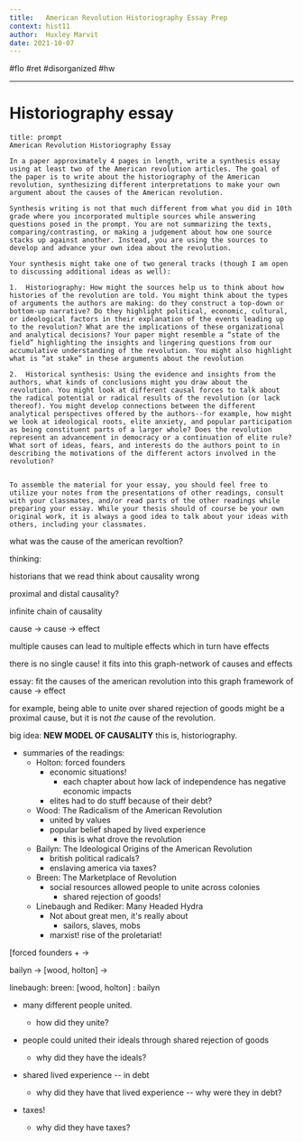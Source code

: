 ```yaml
---
title:   American Revolution Historiography Essay Prep
context: hist11
author:  Huxley Marvit
date: 2021-10-07
---
```


#flo #ret  #disorganized  #hw 

***
 
 # Historiography essay 


```ad-abstract
title: prompt
American Revolution Historiography Essay

In a paper approximately 4 pages in length, write a synthesis essay using at least two of the American revolution articles. The goal of the paper is to write about the historiography of the American revolution, synthesizing different interpretations to make your own argument about the causes of the American revolution. 

Synthesis writing is not that much different from what you did in 10th grade where you incorporated multiple sources while answering questions posed in the prompt. You are not summarizing the texts, comparing/contrasting, or making a judgement about how one source stacks up against another. Instead, you are using the sources to develop and advance your own idea about the revolution. 

Your synthesis might take one of two general tracks (though I am open to discussing additional ideas as well):

1.  Historiography: How might the sources help us to think about how histories of the revolution are told. You might think about the types of arguments the authors are making: do they construct a top-down or bottom-up narrative? Do they highlight political, economic, cultural, or ideological factors in their explanation of the events leading up to the revolution? What are the implications of these organizational and analytical decisions? Your paper might resemble a “state of the field” highlighting the insights and lingering questions from our accumulative understanding of the revolution. You might also highlight what is “at stake” in these arguments about the revolution
    
2.  Historical synthesis: Using the evidence and insights from the authors, what kinds of conclusions might you draw about the revolution. You might look at different causal forces to talk about the radical potential or radical results of the revolution (or lack thereof). You might develop connections between the different analytical perspectives offered by the authors--for example, how might we look at ideological roots, elite anxiety, and popular participation as being constituent parts of a larger whole? Does the revolution represent an advancement in democracy or a continuation of elite rule? What sort of ideas, fears, and interests do the authors point to in describing the motivations of the different actors involved in the revolution?
    

To assemble the material for your essay, you should feel free to utilize your notes from the presentations of other readings, consult with your classmates, and/or read parts of the other readings while preparing your essay. While your thesis should of course be your own original work, it is always a good idea to talk about your ideas with others, including your classmates.
```




what was the cause of the american revoltion?

thinking:

historians that we read think about causality wrong

proximal and distal causality?

infinite chain of causality


cause -> cause -> effect

multiple causes can lead to multiple effects which in turn have effects

there is no single cause! it fits into this graph-network of causes and effects

essay: fit the causes of the american revolution into this graph framework of cause -> effect
 
for example, being able to unite over shared rejection of goods might be a proximal cause, but it is not *the* cause of the revolution.
 
big idea: **NEW MODEL OF CAUSALITY** 
this is, historiography.
 
- summaries of the readings: 
	- Holton: forced founders
		- economic situations!
			- each chapter about how lack of independence has negative economic impacts
		- elites had to do stuff because of their debt?
	- Wood: The Radicalism of the American Revolution
		- united by values
		- popular belief shaped by lived experience
			- this is what drove the revolution
	- Bailyn: The Ideological Origins of the American Revolution
		- british political radicals?
		- enslaving america via taxes?
	- Breen: The Marketplace of Revolution
		- social resources allowed people to unite across colonies
			- shared rejection of goods!
	- Linebaugh and Rediker: Many Headed Hydra
		- Not about great men, it's really about
			- sailors, slaves, mobs
		- marxist! rise of the proletariat!
	
 
 
[forced founders +  ->  
 
bailyn -> [wood, holton] -> 

linebaugh: breen: [wood, holton] : bailyn

- many different people united.
	- how did they unite?
	
- people could united their ideals through shared rejection of goods
	- why did they have the ideals?
	
- shared lived experience -- in debt
	- why did they have that lived experience -- why were they in debt?
	
- taxes!
	- why did they have taxes?

 
 
 
 
 
 
 
 
 
 
 
 
 
 
 
 
 
 
 
 
 
 
 
 
 
 
 
 
 